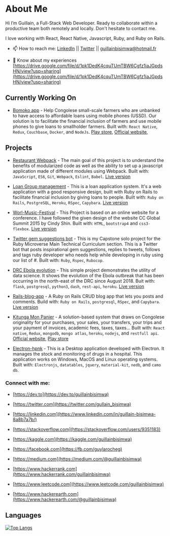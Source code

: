 # About Me

Hi I’m Guillain, a Full-Stack Web Developer. Ready to collaborate within a productive team both remotely and locally. Don't hesitate to contact me.

I love working with React, React Native, Javascript, Ruby, and Ruby on Rails.

- 📫 How to reach me: [LinkedIn](https://www.linkedin.com/in/guillain-bisimwa-8a8b7a7b/) || [Twitter](https://twitter.com/gullain_bisimwa) || guillainbisimwa@hotmail.fr

- 📄 Know about my experiences [https://drive.google.com/file/d/1pk1DedK4cquTUmTBW6Cgfz1iaJGpdsHN/view?usp=sharing](https://drive.google.com/file/d/1pk1DedK4cquTUmTBW6Cgfz1iaJGpdsHN/view?usp=sharing)

## Currently Working On

- [Bomoko app](https://github.com/guillainbisimwa/bomoko-app) - Help Congolese small-scale farmers who are unbanked to have access to affordable loans using mobile phones (USSD). Our solution is to facilitate the financial inclusion of farmers and use mobile phones to give loans to smallholder farmers. Built with: `React Native`, `Redux`, `Couchbase`, `Docker`, and `NodeJs`.
  [Play store](https://play.google.com/store/apps/details?id=com.wezalab.bomoko), [Official website](http://bomoko-app.com/),

## Projects

- [Restaurant Webpack](https://github.com/guillainbisimwa/restaurant) - The main goal of this project is to understand the benefits of modularized code as well as the ability to set up a javascript application made of different modules using Webpack. Built with: `JavaScript`, `ES6`, `Git`, `Webpack`, `Eslint`, `Babel`.
  [Live version](http://gbisimwa.me/restaurant/)

- [Loan Group management](https://github.com/guillainbisimwa/Loan-Group-management) - This is a loan application system. It's a web application with a good responsive design, built with Ruby on Rails to facilitate financial inclusion by giving loans to people. Built with: `Ruby on Rails`, `PostgreSQL`, `Heroku`, `RSpec`, `Capybara`.
  [Live version](https://mysterious-beyond-28823.herokuapp.com/)

- [Worl-Music-Festival](https://github.com/guillainbisimwa/Worl-Music-Festival) - This Project is based on an online website for a conference. I have followed the given design of the website CC Global Summit 2015 by Cindy Shin. Built with: `HTML`, `bootstrap4` and `css3-flexbox`.
  [Live version](https://guillainbisimwa.github.io/Worl-Music-Festival/)

- [Twitter gem suggestions bot](https://github.com/guillainbisimwa/Twitter-gem-suggestions-bot) - This is my Capstone solo project for the Ruby Microverse Main Technical Curriculum section. This is a Twitter bot that posts inspirational gem suggestions, replies to tweets, follows and tags ruby developer who needs help while developing in ruby using our list of #. Built with: `Ruby`, `Rspec`, `Rubocop`.

- [DRC Ebola evolution](https://github.com/guillainbisimwa/DRC-ebola-evolution) - This simple project demonstrates the utility of data science. It shows the evolution of the Ebola outbreak that has been occurring in the north-east of the DRC since August 2018. Buit with: `flask`, `postgresql`, `python3`, `dash`, `rest-api`, `heroku`.
  [Live version](https://drc-ebola-outbreak.herokuapp.com/)

- [Rails-blog-app](https://github.com/guillainbisimwa/members-only) - A Ruby on Rails CRUD blog app that lets you posts and comments. Build with: `Ruby on Rails`, `postgresql`, `RSpec`, and `Capybara`.
  [Live version](https://fierce-reaches-67219.herokuapp.com/)

- [Kitunga Mon Panier](https://kitungamonpanier.com/) - A solution-based system that draws on Congolese originality for your purchases, your sales, your transfers, your trips and your payment of invoices, academic fees, taxes, taxes... Built with: `React native`, `Redux`, `mongodb`, `mongo atlas`, `heroku`, `nodejs`, and `restfull api`.
  [Official website](https://kitungamonpanier.com/), [Play store](https://play.google.com/store/apps/details?id=com.cordaid.kmp)

- [Electron-hpnk](https://github.com/guillainbisimwa/electron-hpnk) - This is a Desktop application developed with Electron. It manages the stock and monitoring of drugs in a hospital. This application works on Windows, MacOS and Linux operating systems. Built with: `Electronjs`, `datatables`, `jquery`, `material-kit`, `nedb`, and `camo db`.

<h3 align="left">Connect with me:</h3>

- [https://dev.to](https://dev.to/guillainbisimwa)

- [https://twitter.com](https://twitter.com/gullain_bisimwa)

- [https://linkedin.com](https://www.linkedin.com/in/guillain-bisimwa-8a8b7a7b/)

- [https://stackoverflow.com](https://stackoverflow.com/users/9351183)

- [https://kaggle.com](https://kaggle.com/guillainbisimwa)

- [https://facebook.com](https://fb.com/guylarocheg)

- [https://medium.com](https://medium.com/@guillainbisimwa)

- [https://www.hackerrank.com](https://www.hackerrank.com/guillainbisimwa)

- [https://www.leetcode.com](https://www.leetcode.com/guillainbisimwa)

- [https://www.hackerearth.com](https://www.hackerearth.com/@guillainbisimwa)

## Languages

[![Top Langs](https://github-readme-stats.vercel.app/api/top-langs/?username=guillainbisimwa&layout=compact&langs_count=7)](https://github.com/guillainbisimwa)
